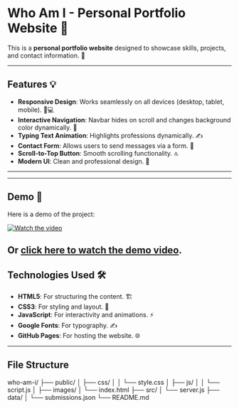 # Who Am I - Personal Portfolio Website 🚀

This is a **personal portfolio website** designed to showcase skills, projects, and contact information. 🌟

---

## Features 💡

- **Responsive Design**: Works seamlessly on all devices (desktop, tablet, mobile). 📱💻
- **Interactive Navigation**: Navbar hides on scroll and changes background color dynamically. 🧭
- **Typing Text Animation**: Highlights professions dynamically. ✍️
- **Contact Form**: Allows users to send messages via a form. 📩
- **Scroll-to-Top Button**: Smooth scrolling functionality. 🔝
- **Modern UI**: Clean and professional design. 🎨

---



---

## Demo 🎥

Here is a demo of the project:

[![Watch the video](https://i.vimeocdn.com/video/1072998860_640.jpg)](https://vimeo.com/1072998860?share=copy)

Or [click here to watch the demo video](https://vimeo.com/1072998860?share=copy).
---

## Technologies Used 🛠️

- **HTML5**: For structuring the content. 🏗️
- **CSS3**: For styling and layout. 🎨
- **JavaScript**: For interactivity and animations. ⚡
- **Google Fonts**: For typography. ✍️
- **GitHub Pages**: For hosting the website. 🌐


---

## File Structure

who-am-i/
├── public/
│   ├── css/
│   │   └── style.css
│   ├── js/
│   │   └── script.js
│   ├── images/
│   └── index.html
├── src/
│   └── server.js
├── data/
│   └── submissions.json
└── README.md

